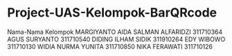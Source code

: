 # Project-UAS-Kelompok-BarQRcode 
Nama-Nama Kelompok
MARGIYANTO
AIDA
SALMAN ALFARIDZI    311710364
AGUS SURYANTO       311710540
DIDING ILHAM SIDIK  311910264
EDY WIBOWO          311710130
WIDIA NURMA YUNITA  311710850
NIKA FERAWATI       311710126
